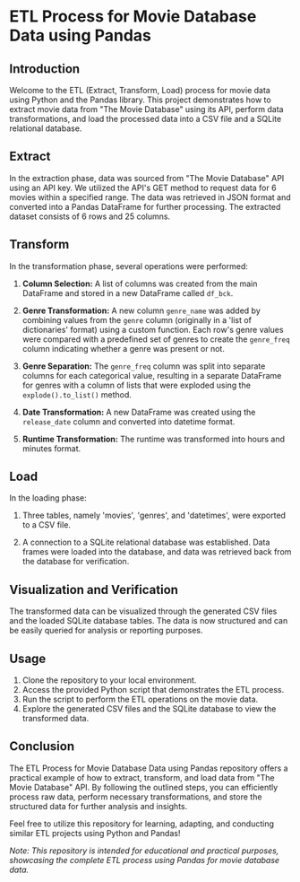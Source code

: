 # ETL Process for Movie Database Data using Pandas

## Introduction
Welcome to the ETL (Extract, Transform, Load) process for movie data using Python and the Pandas library. This project demonstrates how to extract movie data from "The Movie Database" using its API, perform data transformations, and load the processed data into a CSV file and a SQLite relational database.

## Extract
In the extraction phase, data was sourced from "The Movie Database" API using an API key. We utilized the API's GET method to request data for 6 movies within a specified range. The data was retrieved in JSON format and converted into a Pandas DataFrame for further processing. The extracted dataset consists of 6 rows and 25 columns.

## Transform
In the transformation phase, several operations were performed:

1. **Column Selection:** A list of columns was created from the main DataFrame and stored in a new DataFrame called `df_bck`.

2. **Genre Transformation:** A new column `genre_name` was added by combining values from the `genre` column (originally in a 'list of dictionaries' format) using a custom function. Each row's genre values were compared with a predefined set of genres to create the `genre_freq` column indicating whether a genre was present or not.

3. **Genre Separation:** The `genre_freq` column was split into separate columns for each categorical value, resulting in a separate DataFrame for genres with a column of lists that were exploded using the `explode().to_list()` method.

4. **Date Transformation:** A new DataFrame was created using the `release_date` column and converted into datetime format.

5. **Runtime Transformation:** The runtime was transformed into hours and minutes format.

## Load
In the loading phase:

1. Three tables, namely 'movies', 'genres', and 'datetimes', were exported to a CSV file.

2. A connection to a SQLite relational database was established. Data frames were loaded into the database, and data was retrieved back from the database for verification.

## Visualization and Verification
The transformed data can be visualized through the generated CSV files and the loaded SQLite database tables. The data is now structured and can be easily queried for analysis or reporting purposes.

## Usage

1. Clone the repository to your local environment.
2. Access the provided Python script that demonstrates the ETL process.
3. Run the script to perform the ETL operations on the movie data.
4. Explore the generated CSV files and the SQLite database to view the transformed data.

## Conclusion

The ETL Process for Movie Database Data using Pandas repository offers a practical example of how to extract, transform, and load data from "The Movie Database" API. By following the outlined steps, you can efficiently process raw data, perform necessary transformations, and store the structured data for further analysis and insights.

Feel free to utilize this repository for learning, adapting, and conducting similar ETL projects using Python and Pandas!

*Note: This repository is intended for educational and practical purposes, showcasing the complete ETL process using Pandas for movie database data.*
